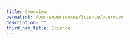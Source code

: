 ```yaml
---
title: Overview
permalink: /our-experiences/Science/overview
description: ""
third_nav_title: Science
---
```

